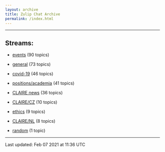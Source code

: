 ```yaml
---
layout: archive
title: Zulip Chat Archive
permalink: /index.html
---
```


---

## Streams:

* [events](stream/201207-events/index.html) (90 topics)

* [general](stream/201199-general/index.html) (73 topics)

* [covid-19](stream/226112-covid-19/index.html) (46 topics)

* [positions/academia](stream/203258-positions/academia/index.html) (41 topics)

* [CLAIRE news](stream/201957-CLAIRE-news/index.html) (36 topics)

* [CLAIRE/CZ](stream/203399-CLAIRE/CZ/index.html) (10 topics)

* [ethics](stream/228366-ethics/index.html) (9 topics)

* [CLAIRE/NL](stream/203255-CLAIRE/NL/index.html) (8 topics)

* [random](stream/202125-random/index.html) (1 topic)

<hr><p>Last updated: Feb 07 2021 at 11:36 UTC</p>